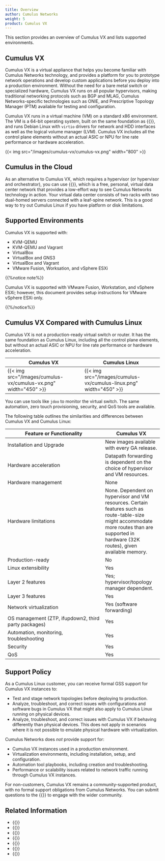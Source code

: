 ```yaml
---
title: Overview
author: Cumulus Networks
weight: 5
product: Cumulus VX
---
```

This section provides an overview of Cumulus VX and lists supported environments.

## Cumulus VX

Cumulus VX is a virtual appliance that helps you become familiar with Cumulus Networks technology, and provides a platform for you to prototype network operations and develop custom applications before you deploy into a production environment. Without the need for a bare metal switch or specialized hardware, Cumulus VX runs on all popular hypervisors, making traditional networking protocols such as BGP and MLAG, Cumulus Networks-specific technologies such as ONIE, and Prescriptive Topology Manager (PTM) available for testing and configuration.

Cumulus VX runs in a virtual machine (VM) on a standard x86 environment. The VM is a 64-bit operating system, built on the same foundation as {{<exlink url="https://docs.cumulusnetworks.com/cumulus-linux" text="Cumulus Linux">}}, and runs Debian Linux with `virtio` drivers for network and HDD interfaces as well as the logical volume manager (LVM). Cumulus VX includes all the control plane elements without an actual ASIC or NPU for line rate performance or hardware acceleration.

{{< img src="/images/cumulus-vx/cumulus-vx.png" width="800" >}}

## Cumulus in the Cloud

As an alternative to Cumulus VX, which requires a hypervisor (or hypervisor and orchestrator), you can use
{{<exlink url="https://cumulusnetworks.com/products/cumulus-in-the-cloud/" text="Cumulus in the Cloud">}}, which is a free, personal, virtual data center network that provides a low-effort way to see Cumulus Networks technology in action. Your virtual data center consists of two racks with two dual-homed servers connected with a leaf-spine network. This is a good way to try out Cumulus Linux if you have platform or disk limitations.

## Supported Environments

Cumulus VX is supported with:

- KVM-QEMU
- KVM-QEMU and Vagrant
- VirtualBox
- VirtualBox and GNS3
- VirtualBox and Vagrant
- VMware Fusion, Worksation, and vSphere ESXi

{{%notice note%}}

Cumulus VX is supported with VMware Fusion, Workstation, and vSphere ESXi; however, this document provides setup instructions for VMware vSphere ESXi only.

{{%/notice%}}

## Cumulus VX Compared with Cumulus Linux

Cumulus VX is not a production-ready virtual switch or router. It has the same foundation as Cumulus Linux, including all the control plane elements, but without an actual ASIC or NPU for line rate performance or hardware acceleration.

| Cumulus VX | Cumulus Linux |
| -----------| ------------- |
| {{< img src="/images/cumulus-vx/cumulus-vx.png" width="450" >}}| {{< img src="/images/cumulus-vx/cumulus-linux.png" width="450" >}}|

You can use tools like `jdoo` to monitor the virtual switch. The same automation, zero touch provisioning, security, and QoS tools are available.

The following table outlines the similarities and differences between Cumulus VX and Cumulus Linux:

| <div style="width:300px">Feature or Functionality | Cumulus VX |
| ------------------------ | -------------------------------- |
| Installation and Upgrade | New images available with every GA release. |
| Hardware acceleration    | Datapath forwarding is dependent on the choice of hypervisor and VM resources. |
| Hardware management      | None |
| Hardware limitations     | None. Dependent on hypervisor and VM resources. Certain features such as route-table-size might accommodate more routes than are supported in hardware (32K routes), given available memory. |
| Production-ready         | No |
| Linux extensibility      | Yes |
| Layer 2 features         | Yes; hypervisor/topology manager dependent. |
| Layer 3 features         | Yes |
| Network virtualization   | Yes (software forwarding) |
| OS management (ZTP, ifupdown2, third party packages) | Yes |
| Automation, monitoring, troubleshooting | Yes |
| Security                 | Yes |
| QoS                      | Yes |

## Support Policy

As a Cumulus Linux customer, you can receive formal GSS support for Cumulus VX instances to:

- Test and stage network topologies before deploying to production.
- Analyze, troubleshoot, and correct issues with configurations and software bugs in Cumulus VX that might also apply to Cumulus Linux running on physical devices.
- Analyze, troubleshoot, and correct issues with Cumulus VX if behaving differently than physical devices. This does not apply in scenarios where it is not possible to emulate physical hardware with virtualization.

Cumulus Networks does *not* provide support for:

- Cumulus VX instances used in a production environment.
- Virtualization environments, including installation, setup, and configuration.
- Automation tool playbooks, including creation and troubleshooting.
- Performance or scalability issues related to network traffic running through Cumulus VX instances.

For non-customers, Cumulus VX remains a community-supported product, with no formal support obligations from Cumulus Networks. You can submit questions to the {{<exlink url="https://slack.cumulusnetworks.com/" text="community Slack channel">}} to engage with the wider community.

## Related Information

- {{<exlink url="https://docs.cumulusnetworks.com/cumulus-linux" text="Cumulus Linux documentation">}}
- {{<exlink url="https://cumulusnetworks.com/products/cumulus-vx/download/" text="Cumulus VX downloads">}}
- {{<exlink url="https://www.vmware.com/support/pubs/" text="VMware documentation">}}
- {{<exlink url="https://www.virtualbox.org/wiki/Documentation" text="VirtualBox documentation">}}
- {{<exlink url="http://www.linux-kvm.org/page/Documents" text="KVM documentation">}}
- {{<exlink url="https://docs.vagrantup.com/v2/" text="Vagrant documentation">}}
- {{<exlink url="https://www.gns3.com/software" text="GNS3 documentation">}}
